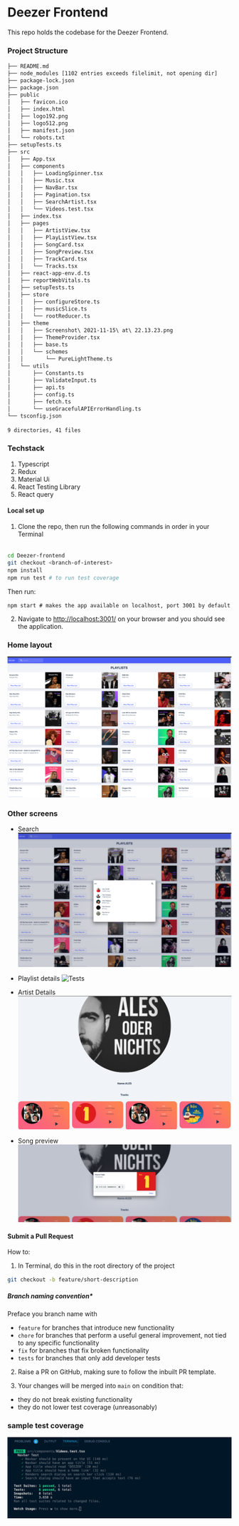 # Deezer Frontend

This repo holds the codebase for the Deezer Frontend.

### Project Structure

```
├── README.md
├── node_modules [1102 entries exceeds filelimit, not opening dir]
├── package-lock.json
├── package.json
├── public
│   ├── favicon.ico
│   ├── index.html
│   ├── logo192.png
│   ├── logo512.png
│   ├── manifest.json
│   └── robots.txt
├── setupTests.ts
├── src
│   ├── App.tsx
│   ├── components
│   │   ├── LoadingSpinner.tsx
│   │   ├── Music.tsx
│   │   ├── NavBar.tsx
│   │   ├── Pagination.tsx
│   │   ├── SearchArtist.tsx
│   │   └── Videos.test.tsx
│   ├── index.tsx
│   ├── pages
│   │   ├── ArtistView.tsx
│   │   ├── PlayListView.tsx
│   │   ├── SongCard.tsx
│   │   ├── SongPreview.tsx
│   │   ├── TrackCard.tsx
│   │   └── Tracks.tsx
│   ├── react-app-env.d.ts
│   ├── reportWebVitals.ts
│   ├── setupTests.ts
│   ├── store
│   │   ├── configureStore.ts
│   │   ├── musicSlice.ts
│   │   └── rootReducer.ts
│   ├── theme
│   │   ├── Screenshot\ 2021-11-15\ at\ 22.13.23.png
│   │   ├── ThemeProvider.tsx
│   │   ├── base.ts
│   │   └── schemes
│   │       └── PureLightTheme.ts
│   └── utils
│       ├── Constants.ts
│       ├── ValidateInput.ts
│       ├── api.ts
│       ├── config.ts
│       ├── fetch.ts
│       └── useGracefulAPIErrorHandling.ts
└── tsconfig.json

9 directories, 41 files
```

### Techstack

1. Typescript
2. Redux
3. Material Ui
4. React Testing Library
5. React query 

#### Local set up

1. Clone the repo, then run the following commands in order in your Terminal


```bash

cd Deezer-frontend
git checkout <branch-of-interest>
npm install
npm run test # to run test coverage

```
Then run:
```
npm start # makes the app available on localhost, port 3001 by default

```

2. Navigate to [http://localhost:3001/](http://localhost:3001/) on  your browser and you should see the application.

### Home layout
![Tests](https://github.com/titusdishon/Deezer-frontend/blob/main/home.png)

### Other screens
- Search
![Tests](https://github.com/titusdishon/Deezer-frontend/blob/main/search.png)
- Playlist details
![Tests](https://github.com/titusdishon/Deezer-frontend/blob/main/p-details.png)
- Artist Details
![Tests](https://github.com/titusdishon/Deezer-frontend/blob/main/artist-details.png)

- Song preview
![Tests](https://github.com/titusdishon/Deezer-frontend/blob/main/preview.png)

#### Submit a Pull Request

How to:

1. In Terminal, do this in the root directory of the project

```bash
git checkout -b feature/short-description 
```

##### Branch naming convention\*

Preface you branch name with

- `feature` for branches that introduce new functionality
- `chore` for branches that perform a useful general improvement, not tied to any specific functionality
- `fix` for branches that fix broken functionality
- `tests` for branches that only add developer tests

2. Raise a PR on GitHub, making sure to follow the inbuilt PR template.

3. Your changes will be merged into `main` on condition that:

- they do not break existing functionality
- they do not lower test coverage (unreasonably)
### sample test coverage
![Tests](https://github.com/titusdishon/Deezer-frontend/blob/main/tests.png)
